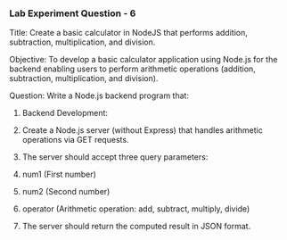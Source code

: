 
### Lab Experiment Question - 6

Title: Create a basic calculator in NodeJS that performs addition, subtraction, multiplication, and division.

Objective: To develop a basic calculator application using Node.js for the backend enabling users to perform arithmetic operations (addition, subtraction, multiplication, and division).

Question: Write a Node.js backend program that:

1.  Backend Development:
    

1.  Create a Node.js server (without Express) that handles arithmetic operations via GET requests.
    
2.  The server should accept three query parameters:
    

1.  num1 (First number)
    
2.  num2 (Second number)
    
3.  operator (Arithmetic operation: add, subtract, multiply, divide)
    

4.  The server should return the computed result in JSON format.